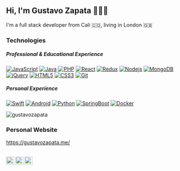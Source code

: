 ## Hi, I'm Gustavo Zapata 👨🏻‍💻

I'm a full stack developer from Cali 🇨🇴, living in London 🇬🇧

### Technologies
##### Professional & Educational Experience
[![JavaScript](https://img.shields.io/badge/-JavaScript-black?style=flat&logo=javascript&link=https://github.com/gustavozapata)](https://github.com/gustavozapata)
[![Java](https://img.shields.io/badge/Java-orange?style=flat&logo=java&logoColor=white&link=https://github.com/gustavozapata)](https://github.com/gustavozapata)
[![PHP](https://img.shields.io/badge/-PHP-9cf?style=flat&logo=php&link=https://github.com/gustavozapata)](https://github.com/gustavozapata) 
[![React](https://img.shields.io/badge/-React-blue?style=flat&logo=react&logoColor=white&link=https://github.com/gustavozapata)](https://github.com/gustavozapata) 
[![Redux](https://img.shields.io/badge/-Redux-blueviolet?style=flat&logo=redux&link=https://github.com/gustavozapata)](https://github.com/gustavozapata) 
[![Nodejs](https://img.shields.io/badge/-Nodejs-black?style=flat&logo=Node.js&link=https://github.com/gustavozapata)](https://github.com/gustavozapata) 
[![MongoDB](https://img.shields.io/badge/-MongoDB-brigthgreen?style=flat&logo=mongodb&logoColor=white&link=https://github.com/gustavozapata)](https://github.com/gustavozapata)
[![jQuery](https://img.shields.io/badge/-jQuery-black?style=flat&logo=jquery&link=https://github.com/gustavozapata)](https://github.com/gustavozapata)
[![HTML5](https://img.shields.io/badge/-HTML5-E34F26?style=flat&logo=html5&logoColor=white&link=https://github.com/gustavozapata)](https://github.com/gustavozapata) 
[![CSS3](https://img.shields.io/badge/-CSS3-1572B6?style=flat&logo=css3&link=https://github.com/gustavozapata)](https://github.com/gustavozapata) 
[![Git](https://img.shields.io/badge/-Git-black?style=flat&logo=git&link=https://github.com/gustavozapata)](https://github.com/gustavozapata)

##### Personal Experience
[![Swift](https://img.shields.io/badge/-Swift-black?style=flat&logo=swift&link=https://github.com/gustavozapata)](https://github.com/gustavozapata)
[![Android](https://img.shields.io/badge/-AndroidStudio-black?style=flat&logo=android&link=https://github.com/gustavozapata)](https://github.com/gustavozapata)
[![Python](https://img.shields.io/badge/-Python-yellow?style=flat&logo=python&link=https://github.com/gustavozapata)](https://github.com/gustavozapata)
[![SpringBoot](https://img.shields.io/badge/-Springboot-brigthgreen?style=flat&logo=spring&logoColor=white&link=https://github.com/gustavozapata)](https://github.com/gustavozapata)
[![Docker](https://img.shields.io/badge/-Docker-blue?style=flat&logo=docker&logoColor=white&link=https://github.com/gustavozapata)](https://github.com/gustavozapata)


<img src="https://github-readme-stats.vercel.app/api?username=gustavozapata&show_icons=true" alt="gustavozapata" />    

### Personal Website
https://gustavozapata.me/

<br/>
<a href="https://www.linkedin.com/in/hemant-j-85518a195/">
  <img align="left" alt="Linkedin" width="22px" src="https://cdn.jsdelivr.net/npm/simple-icons@v3/icons/linkedin.svg" />
</a>
<a href="https://stackoverflow.com/users/6099890/gustavozapata">
  <img align="left" alt="StackOverflow" width="22px" src="https://cdn.jsdelivr.net/npm/simple-icons@v3/icons/stackoverflow.svg" />
</a>
<a href="https://www.hackerrank.com/tavordie">
  <img align="left" alt="Leetcode" width="22px" src="https://cdn.jsdelivr.net/npm/simple-icons@v3/icons/hackerrank.svg" />
</a>

<!--
**gustavozapata/gustavozapata** is a ✨ _special_ ✨ repository because its `README.md` (this file) appears on your GitHub profile.

Here are some ideas to get you started:

- 🔭 I’m currently working on ...
- 🌱 I’m currently learning ...
- 👯 I’m looking to collaborate on ...
- 🤔 I’m looking for help with ...
- 💬 Ask me about ...
- 📫 How to reach me: ...
- 😄 Pronouns: ...
- ⚡ Fun fact: ...
-->
